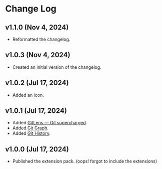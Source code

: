 # Change Log

## v1.1.0 (Nov 4, 2024)
- Reformatted the changelog.

## v1.0.3 (Nov 4, 2024)
- Created an initial version of the changelog.

## v1.0.2 (Jul 17, 2024)
- Added an icon.

## v1.0.1 (Jul 17, 2024)
- Added [GitLens — Git supercharged](https://marketplace.visualstudio.com/items?itemName=eamodio.gitlens).
- Added [Git Graph](https://marketplace.visualstudio.com/items?itemName=mhutchie.git-graph).
- Added [Git History](https://marketplace.visualstudio.com/items?itemName=donjayamanne.githistory).

## v1.0.0 (Jul 17, 2024)
- Published the extension pack. (oops! forgot to include the extensions)
